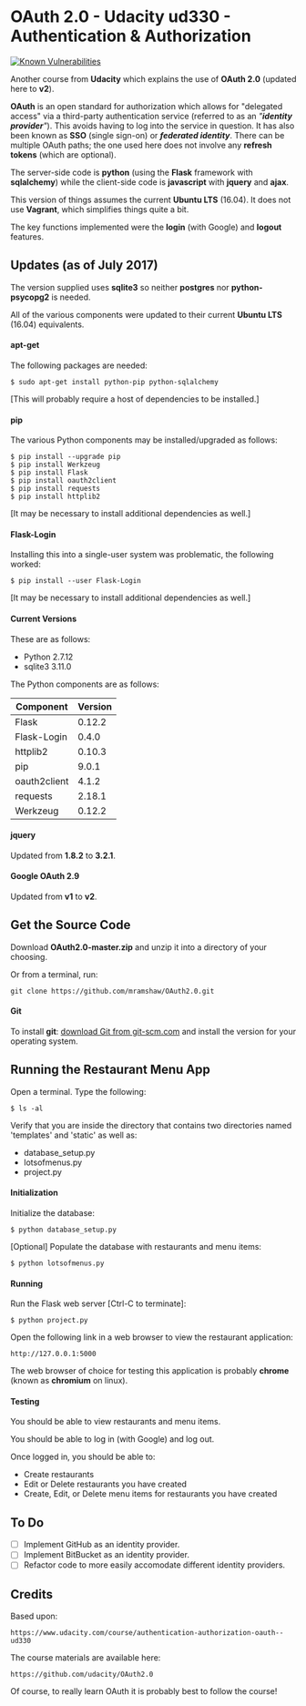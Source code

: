 # OAuth 2.0 - Udacity ud330 - Authentication & Authorization

[![Known Vulnerabilities](https://snyk.io/test/github/mramshaw/OAuth2.0/badge.svg?style=plastic&targetFile=requirements.txt)](https://snyk.io/test/github/mramshaw/OAuth2.0?style=plastic&targetFile=requirements.txt)

Another course from __Udacity__ which explains the use of __OAuth 2.0__ (updated here to __v2__).

__OAuth__ is an open standard for authorization which allows for "delegated access" via a third-party authentication service (referred to as an _"__identity provider__"_). This avoids having to log into the service in question. It has also been known as __SSO__ (single sign-on) or ___federated identity___. There can be multiple OAuth paths; the one used here does not involve any __refresh tokens__ (which are optional).

The server-side code is __python__ (using the __Flask__ framework with __sqlalchemy__) while the client-side code is __javascript__ with __jquery__ and __ajax__.

This version of things assumes the current __Ubuntu LTS__ (16.04). It does not use __Vagrant__, which simplifies things quite a bit.

The key functions implemented were the __login__ (with Google) and __logout__ features.

## Updates (as of July 2017)

The version supplied uses __sqlite3__ so neither __postgres__ nor __python-psycopg2__ is needed.

All of the various components were updated to their current __Ubuntu LTS__ (16.04) equivalents.

#### apt-get

The following packages are needed:

	$ sudo apt-get install python-pip python-sqlalchemy

[This will probably require a host of dependencies to be installed.]

#### pip

The various Python components may be installed/upgraded as follows:

	$ pip install --upgrade pip
	$ pip install Werkzeug
	$ pip install Flask
	$ pip install oauth2client
	$ pip install requests
	$ pip install httplib2

[It may be necessary to install additional dependencies as well.]

#### Flask-Login

Installing this into a single-user system was problematic, the following worked:

	$ pip install --user Flask-Login

[It may be necessary to install additional dependencies as well.]

#### Current Versions

These are as follows:

* Python 2.7.12
* sqlite3 3.11.0

The Python components are as follows:

Component | Version
--------- | -------
Flask        | 0.12.2
Flask-Login  | 0.4.0
httplib2     | 0.10.3
pip          | 9.0.1
oauth2client | 4.1.2
requests     | 2.18.1
Werkzeug     | 0.12.2

#### jquery

Updated from __1.8.2__ to __3.2.1__.

#### Google OAuth 2.9

Updated from __v1__ to __v2__.

## Get the Source Code

Download __OAuth2.0-master.zip__ and unzip it into a directory of your choosing.

Or from a terminal, run:

    git clone https://github.com/mramshaw/OAuth2.0.git

#### Git

To install __git__: [download Git from git-scm.com](http://git-scm.com/downloads) and install the version for your operating system.

## Running the Restaurant Menu App

Open a terminal. Type the following:

	$ ls -al

Verify that you are inside the directory that contains two directories named 'templates' and 'static' as well as:

* database_setup.py
* lotsofmenus.py
* project.py

#### Initialization

Initialize the database:

	$ python database_setup.py

[Optional] Populate the database with restaurants and menu items:

	$ python lotsofmenus.py

#### Running

Run the Flask web server [Ctrl-C to terminate]:

	$ python project.py

Open the following link in a web browser to view the restaurant application:

	http://127.0.0.1:5000

The web browser of choice for testing this application is probably __chrome__ (known as __chromium__ on linux).

#### Testing

You should be able to view restaurants and menu items.

You should be able to log in (with Google) and log out.

Once logged in, you should be able to:
* Create restaurants
* Edit or Delete restaurants you have created
* Create, Edit, or Delete menu items for restaurants you have created

## To Do

- [ ] Implement GitHub as an identity provider.
- [ ] Implement BitBucket as an identity provider.
- [ ] Refactor code to more easily accomodate different identity providers.

## Credits

Based upon:

	https://www.udacity.com/course/authentication-authorization-oauth--ud330

The course materials are available here:

	https://github.com/udacity/OAuth2.0

Of course, to really learn OAuth it is probably best to follow the course!
